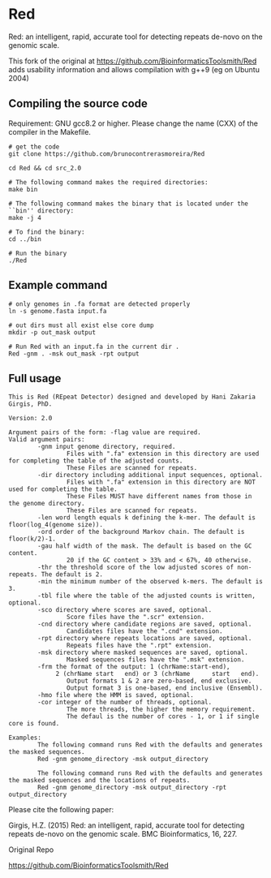 # Red
Red: an intelligent, rapid, accurate tool for detecting repeats de-novo on the genomic scale. 

This fork of the original at https://github.com/BioinformaticsToolsmith/Red adds usability information and allows compilation with g++9 (eg on Ubuntu 2004)


## Compiling the source code

Requirement: GNU gcc8.2 or higher. Please change the name (CXX) of the compiler in the Makefile. 

```
# get the code
git clone https://github.com/brunocontrerasmoreira/Red

cd Red && cd src_2.0

# The following command makes the required directories: 
make bin

# The following command makes the binary that is located under the ``bin'' directory:
make -j 4

# To find the binary:
cd ../bin

# Run the binary
./Red
```

## Example command

```
# only genomes in .fa format are detected properly 
ln -s genome.fasta input.fa

# out dirs must all exist else core dump
mkdir -p out_mask output

# Run Red with an input.fa in the current dir . 
Red -gnm . -msk out_mask -rpt output
```


## Full usage

```
This is Red (REpeat Detector) designed and developed by Hani Zakaria Girgis, PhD.

Version: 2.0

Argument pairs of the form: -flag value are required.
Valid argument pairs:
        -gnm input genome directory, required.
                Files with ".fa" extension in this directory are used for completing the table of the adjusted counts.
                These Files are scanned for repeats.
        -dir directory including additional input sequences, optional.
                Files with ".fa" extension in this directory are NOT used for completing the table.
                These Files MUST have different names from those in the genome directory.
                These Files are scanned for repeats.
        -len word length equals k defining the k-mer. The default is floor(log_4(genome size)).
        -ord order of the background Markov chain. The default is floor(k/2)-1.
        -gau half width of the mask. The default is based on the GC content.
                20 if the GC content > 33% and < 67%, 40 otherwise.
        -thr the threshold score of the low adjusted scores of non-repeats. The default is 2.
        -min the minimum number of the observed k-mers. The default is 3.
        -tbl file where the table of the adjusted counts is written, optional.
        -sco directory where scores are saved, optional.
                Score files have the ".scr" extension.
        -cnd directory where candidate regions are saved, optional.
                Candidates files have the ".cnd" extension.
        -rpt directory where repeats locations are saved, optional.
                Repeats files have the ".rpt" extension.
        -msk directory where masked sequences are saved, optional.
                Masked sequences files have the ".msk" extension.
        -frm the format of the output: 1 (chrName:start-end), 
             2 (chrName start   end) or 3 (chrName      start   end).
                Output formats 1 & 2 are zero-based, end exclusive.
                Output format 3 is one-based, end inclusive (Ensembl).
        -hmo file where the HMM is saved, optional.
        -cor integer of the number of threads, optional.
                The more threads, the higher the memory requirement.
                The defaul is the number of cores - 1, or 1 if single core is found.

Examples:
        The following command runs Red with the defaults and generates the masked sequences.
        Red -gnm genome_directory -msk output_directory

        The following command runs Red with the defaults and generates the masked sequences and the locations of repeats.
        Red -gnm genome_directory -msk output_directory -rpt output_directory
```


Please cite the following paper:

Girgis, H.Z. (2015) Red: an intelligent, rapid, accurate tool for
detecting repeats de-novo on the genomic scale. BMC Bioinformatics,
16, 227.

Original Repo 

https://github.com/BioinformaticsToolsmith/Red